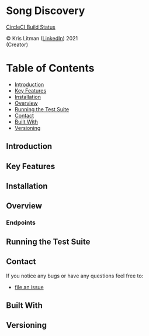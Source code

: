 Song Discovery
==============

[CircleCI Build Status]()

© Kris Litman ([LinkedIn](https://www.linkedin.com/in/kris-litman/)) 2021<br> (Creator) 

Table of Contents
=================

* [Introduction](#introduction)
* [Key Features](#key_features)
* [Installation](#installation)
* [Overview](#overview)
* [Running the Test Suite](#running_the_test_suite)
* [Contact](#contact)
* [Built With](#built_with)
* [Versioning](#versioning)

Introduction
------------

Key Features
------------

Installation
------------

Overview
--------

### Endpoints

Running the Test Suite
----------------

Contact
-------

If you notice any bugs or have any questions feel free to:

* [file an issue](https://github.com/krislitman/Song-Discovery/issues)

Built With
-------

Versioning
------------
